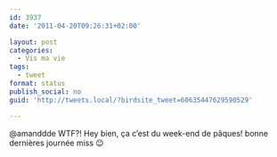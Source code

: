 ```yaml
---
id: 3937
date: '2011-04-20T09:26:31+02:00'

layout: post
categories:
  - Vis ma vie
tags:
  - tweet
format: status
publish_social: no
guid: 'http://tweets.local/?birdsite_tweet=60635447629590529'

---
```


@amanddde WTF?! Hey bien, ça c’est du week-end de pâques! bonne dernières journée miss 😉